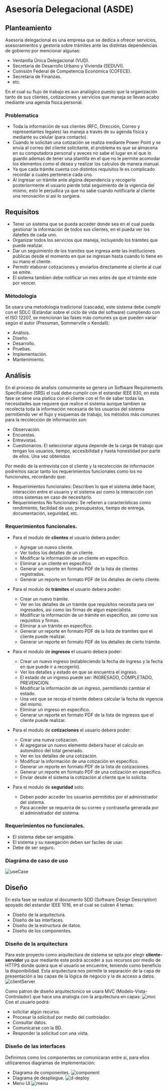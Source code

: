 # Asesoría Delegacional (ASDE)
## Planteamiento
Asesoría delegacional es una empresa que se dedica a ofrecer servicios, asesoramientos y gestoria sobre trámites ante las distintas dependencias de gobierno por mencionar algunas:
- Ventanilla Única Delegacional (VUD).
- Secretaria de Desarrollo Urbano y Vivienda (SEDUVI).
- Comisión Federal de Competencia Económica (COFECE).
- Secretaria de Finanzas.
- etc.

En el cual su flujo de trabajo es aun analógico puesto que la organización tanto de sus clientes, cotizaciones y servicios que maneja se llevan acabo mediante una agenda física personal.

### Problematica
- Toda la información de sus clientes (RFC, Dirección, Correo y representantes legales) las maneja a través de su agenda física y mediante su celular (para contacto).
- Cuando le solicitan una cotización se realiza mediante Power Point y se envia al correo del cliente solicitante, el problema es que se almacena en su computadora personal y aveces no sabe el lugar en el que lo guardo ademas de tener una plantilla en el que no le permite acomodar los elementos como el desea y realizar los calculos de manera manual.
- Ya que cada trámite cuenta con distintos requisitos le es complicado recordar a cuales pertenece cada uno.
- Al ingresar un trámite ante algúna dependencia y recogerlo posteriormente el usuario pierde total seguimiento de la vigencia del mismo, esto le perjudica ya que no sabe cuando notificarle al cliente una renovación si asi lo surgiera.

## Requisitos
- Tener un sistema que se pueda acceder donde sea en el cual pueda gestionar la información de todos sus clientes, en el pueda ver los datelles de cada uno.
- Organizar todos los servicios que maneja, incluyendo los trámites que puede realizar.
- Dar un seguimiento de los tramites que ingresa ante las instituciones públicas desde el momento en que se ingresan hasta cuando lo tiene en su mano el cliente.
- Permitir elaborar cotizaciones y enviarlos directamente al cliente al cual se emite.
- El sistema tambien debe notificar un mes antes de que el trámite este por vencer.

### Métodologia
Se usara una metodologia tradicional (cascada), este sistema debe cumplir con el SDLC (Estándar sobre el ciclo de vida del software) cumpliendo con el ISO 12207, se mencionan las fases más comunes ya que pueden variar según el autor (Pressman, Sommerville o Kendall):
- Análisis.
- Diseño.
- Desarrollo.
- Pruebas.
- Implementación.
- Mantenimiento.

## Análisis 
En el proceso de analisis comunmente se genera un Software Requirements Specification (SRS) el cual debe cumplir con el estandar IEEE 830, en esta fase se tiene una platica con el cliente con el fin de saber todas las necesidades que requiere que realice el sistema aunque tambien se recolecta toda la información necesaria de los usuarios del sistema permitiendo ver el flujo y esquemas de trabajo, los métodos más comunes para la recolección de información son:
- Observación.
- Encuestas.
- Entrevistas.
- Cuestionarios.
El seleccionar alguna depende de la carga de trabajo que tengan los usuarios, tiempo, accesibilidad y hasta honestidad por parte de ellos.
Una vez obtenidos 

Por medio de la entrevista con el cliente y la recolección de información podremos sacar tanto los requerimientos funcionales como los no funcionales, recordando que:
- Requerimientos funcionales:  Describen lo que el sistema debe hacer, interacción entre el usuario y el sistema asi como la interacción con otros sistemas en caso de necesitarlo.
- Requerimientos No funcionales: Se refieren a características como rendimiento, facilidad de uso, presupuestos, tiempo de entrega, documentación, seguridad, etc.

### Requerimientos funcionales.
- Para el modulo de **clientes** el usuario debera poder:
	
    - Agregar un nuevo cliente.
    - Ver todos los detalles de un cliente.
    - Modificar la información de un cliente en especifico.
    - Eliminar a un cliente en especifico.
    - Generar un reporte en formato PDF de la lista de clientes registrados.
    - Generar un reporte en formato PDF de los detalles de cierto cliente.
- Para el modulo de **trámites** el usuario debera poder:
	
    - Crear un nuevo trámite.
    - Ver en los detalles de un trámite que requisitos necesita para ser ingresados, asi como las firmas de algun especialista.
    - Modificar la información de un trámite en especifico, asi como sus requisitos y firmas.
    - Eliminar a un trámite en especifico.
    - Generar un reporte en formato PDF de la lista de tramites que el cliente puede realizar.
    - Generar un reporte en formato PDF de los detalles de cierto trámite.
- Para el modulo de **ingresos** el usuario debera poder:
	
    - Crear un nuevo ingreso (estableciendo la fecha de ingreso y la fecha en que puede ir a recogerlo).
    - Ver los detalles y estado en que se encuentra el ingreso.
    - El estado de un ingreso puede ser: INGRESADO, COMPLETADO, PREVENCION.
    - Modificar la información de un ingreso, permitiendo cambiar el estado.
    - Una vez que se recoja el trámite debera calcular la fecha de vigencia del mismo.
    - Eliminar un ingreso en especifico.
    - Generar un reporte en formato PDF de la lista de ingresos que el cliente puede realizar.
- Para el modulo de **cotizaciones** el usuario debera poder:
	
    - Crear una nueva cotizacion.
    - Al agregarse un nuevo elemento debera hacer el calculo en automático del total generado.
    - Ver en los detalles de una cotización.
    - Modificar la información de una cotización en especifico.
    - Generar un reporte en formato PDF de la lista de cotizaciones.
    - Generar un reporte en formato PDF de una cotización en especifico.
    - Enviar desde el sistema la cotización al cliente que lo solicita.
- Para el modulo de **seguridad** solo:
	- Deben poder acceder los usuarios permitidos por el administrador del sistema.
    - Para acceder se requerira de su correo y contraseña generada por el administrador del sistema.
    
### Requerimientos no funcionales.
- El sistema debe ser amigable.
- El sistema y su navegación deben ser faciles de usar.
- Debe de ser seguro.

### Diagráma de caso de uso
![useCase][use-case]



## Diseño
En esta fase se realizar el documento SDD (Software Design Description) apoyado del estandar IEEE 1016, en el cual se cubren 4 temas:
- Diseño de la arquitectura.
- Diseño de las interfaces.
- Diseño de la estructura de datos.
- Diseño de los componentes.

### Diseño de la arquitectura
Para este proyecto como arquitectura de sistema se opta por elegir **cliente-servidor** ya que mediante este podrá acceder a sus recursos por medio de HTTPS donde quiera que el usuario se encuentre, teniendo como beneficio la disponibilidad.
Esta arquitectura nos permite la separación de la capa de presentación a las capas de la lógica de negocio y la de acceso a datos.
![clientServer][client-server]

Como patron de diseño arquitectonico se usara MVC (Modelo-Vista-Controlador) que hace una analogia con la arquitectura en capas:
![mvc][design-mvc]
Con el usuario podrá:
- solicitar algún recurso.
- Procesar la solicitud por medio del controlador.
- Consultar datos.
- Comunicarse con la BD.
- Responder la solicitud con una vista.

### Diseño de las interfaces
Definimos como los componentes se comunicaran entre si, para ellos utilizaremos diagramas de implementación:
- Diagrama de componentes.
![component][component-diagram]
- Diagrama de despliegue.
![d-deploy][deploy-diagram]
- Menu UI
![menu][menu-ui]



[use-case]: https://raw.githubusercontent.com/Cruz-Bdllo/asde/master/img-readme/use_case.png "Diagram Use Case"
[client-server]: https://raw.githubusercontent.com/Cruz-Bdllo/asde/master/img-readme/client_server.png "Design MVC"
[design-mvc]: https://raw.githubusercontent.com/Cruz-Bdllo/asde/master/img-readme/mvc.png "Design MVC"
[component-diagram]: https://raw.githubusercontent.com/Cruz-Bdllo/asde/master/img-readme/component_diagram.png "Component Diagram"
[deploy-diagram]: https://raw.githubusercontent.com/Cruz-Bdllo/asde/master/img-readme/d_deploy.png "Deploy Diagram"
[menu-ui]: https://raw.githubusercontent.com/Cruz-Bdllo/asde/master/img-readme/menu.png "Mnue UI"